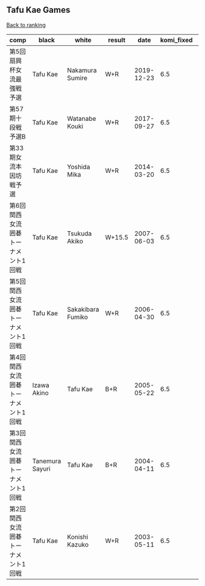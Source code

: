## Tafu Kae Games

[Back to ranking](index.md)




| **comp** | **black** | **white** | **result** | **date** | **komi_fixed** | **kifu** | 
| --- | --- | --- | --- | --- | --- | --- |
| 第5回扇興杯女流最強戦予選 | Tafu Kae | Nakamura Sumire | W+R | 2019-12-23 | 6.5 | [Kifu](https://kifudepot.net/kifucontents.php?id=cgveQSyLdyMji0ezqqQzMw%3D%3D) | 
| 第57期十段戦予選B | Tafu Kae | Watanabe Kouki | W+R | 2017-09-27 | 6.5 | [Kifu](https://kifudepot.net/kifucontents.php?id=t1nqHBteXpyLKPlzLnE9Rg%3D%3D) | 
| 第33期女流本因坊戦予選 | Tafu Kae | Yoshida Mika | W+R | 2014-03-20 | 6.5 | [Kifu](https://kifudepot.net/kifucontents.php?id=aAMpCjqnNSdHvPcwIqvlSA%3D%3D) | 
| 第6回関西女流囲碁トーナメント1回戦 | Tafu Kae | Tsukuda Akiko | W+15.5 | 2007-06-03 | 6.5 | [Kifu](https://kifudepot.net/kifucontents.php?id=RJMkEYaLE%2BtDogV%2B6WRHJg%3D%3D) | 
| 第5回関西女流囲碁トーナメント1回戦 | Tafu Kae | Sakakibara Fumiko | W+R | 2006-04-30 | 6.5 | [Kifu](https://kifudepot.net/kifucontents.php?id=DcxnqubM9pq33HCiM9XXlQ%3D%3D) | 
| 第4回関西女流囲碁トーナメント1回戦 | Izawa Akino | Tafu Kae | B+R | 2005-05-22 | 6.5 | [Kifu](https://kifudepot.net/kifucontents.php?id=jvY3ITDKRifHZn3OUtwErg%3D%3D) | 
| 第3回関西女流囲碁トーナメント1回戦 | Tanemura Sayuri | Tafu Kae | B+R | 2004-04-11 | 6.5 | [Kifu](https://kifudepot.net/kifucontents.php?id=KEukzBe5IA3ZRAYpOuic2g%3D%3D) | 
| 第2回関西女流囲碁トーナメント1回戦 | Tafu Kae | Konishi Kazuko | W+R | 2003-05-11 | 6.5 | [Kifu](https://kifudepot.net/kifucontents.php?id=fDqGxWLGJDL5daTKYQvqRg%3D%3D) |




